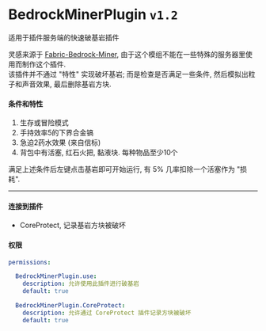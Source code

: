 # BedrockMinerPlugin `v1.2`
适用于插件服务端的快速破基岩插件  


灵感来源于 [Fabric-Bedrock-Miner](https://github.com/LXYan2333/Fabric-Bedrock-Miner), 由于这个模组不能在一些特殊的服务器里使用而制作这个插件.  
该插件并不通过 "特性" 实现破坏基岩; 而是检查是否满足一些条件, 然后模拟出粒子和声音效果, 最后删除基岩方块.  


#### 条件和特性
1. 生存或冒险模式
2. 手持效率5的下界合金镐
3. 急迫2药水效果 (来自信标)
4. 背包中有活塞, 红石火把, 黏液块. 每种物品至少10个

满足上述条件后左键点击基岩即可开始运行, 有 5% 几率扣除一个活塞作为 "损耗".  

---

#### 连接到插件
- CoreProtect, 记录基岩方块被破坏


#### 权限
```yaml
permissions:

  BedrockMinerPlugin.use:
    description: 允许使用此插件进行破基岩
    default: true

  BedrockMinerPlugin.CoreProtect:
    description: 允许通过 CoreProtect 插件记录方块被破坏
    default: true
```



